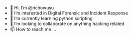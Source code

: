 - 👋 Hi, I’m @richowusu
- 👀 I’m interested in Digital Forensic and Incident Response
- 🌱 I’m currently learning python scripting
- 💞️ I’m looking to collaborate on anything hacking related
- 📫 How to reach me ...

<!---
richowusu/richowusu is a ✨ special ✨ repository because its `README.md` (this file) appears on your GitHub profile.
You can click the Preview link to take a look at your changes.
--->
